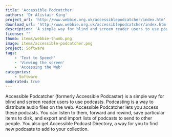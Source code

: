 ```yaml
---
title: 'Accessible Podcatcher'
authors: 'Dr Alistair King'
project_url: 'http://www.webbie.org.uk/accessiblepodcatcher/index.htm'
download_url: 'http://www.webbie.org.uk/accessiblepodcatcher/index.htm'
description: 'A simple way for blind and screen reader users to use podcasts.'
license: ""
thumb: items/webbie-thumb.png
image: items/accessible-podcatcher.png
project: Software
tags:
    - 'Text to Speech'
    - 'Viewing the screen'
    - 'Accessing the Web'
categories:
    - Software
moderated: true
---
```

Accessible Podcatcher (formerly Accessible Podcaster) is a simple way for blind and screen reader users to use podcasts. Podcasting is a way to distribute audio files on the web. Accessible Podcatcher lets you access these podcasts. You can listen to them, forward and rewind, save particular items to disk, and export and import lists of podcasts to send to other people. You also get Accessible Podcast Directory, a way for you to find new podcasts to add to your collection.